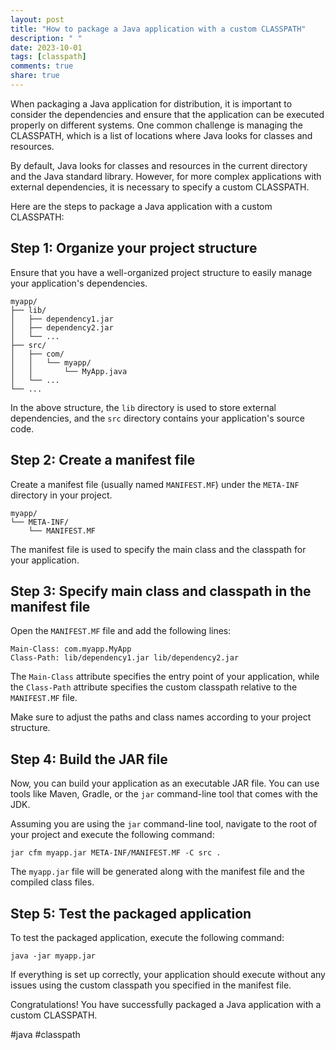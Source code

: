 ```yaml
---
layout: post
title: "How to package a Java application with a custom CLASSPATH"
description: " "
date: 2023-10-01
tags: [classpath]
comments: true
share: true
---
```


When packaging a Java application for distribution, it is important to consider the dependencies and ensure that the application can be executed properly on different systems. One common challenge is managing the CLASSPATH, which is a list of locations where Java looks for classes and resources.

By default, Java looks for classes and resources in the current directory and the Java standard library. However, for more complex applications with external dependencies, it is necessary to specify a custom CLASSPATH.

Here are the steps to package a Java application with a custom CLASSPATH:

## Step 1: Organize your project structure
Ensure that you have a well-organized project structure to easily manage your application's dependencies.

```
myapp/
├── lib/
│   ├── dependency1.jar
│   ├── dependency2.jar
│   └── ...
├── src/
│   ├── com/
│   │   └── myapp/
│   │       └── MyApp.java
│   └── ...
└── ...
```

In the above structure, the `lib` directory is used to store external dependencies, and the `src` directory contains your application's source code.

## Step 2: Create a manifest file
Create a manifest file (usually named `MANIFEST.MF`) under the `META-INF` directory in your project.

```plaintext
myapp/
└── META-INF/
    └── MANIFEST.MF
```

The manifest file is used to specify the main class and the classpath for your application.

## Step 3: Specify main class and classpath in the manifest file
Open the `MANIFEST.MF` file and add the following lines:

```plaintext
Main-Class: com.myapp.MyApp
Class-Path: lib/dependency1.jar lib/dependency2.jar
```

The `Main-Class` attribute specifies the entry point of your application, while the `Class-Path` attribute specifies the custom classpath relative to the `MANIFEST.MF` file.

Make sure to adjust the paths and class names according to your project structure.

## Step 4: Build the JAR file
Now, you can build your application as an executable JAR file. You can use tools like Maven, Gradle, or the `jar` command-line tool that comes with the JDK.

Assuming you are using the `jar` command-line tool, navigate to the root of your project and execute the following command:

```plaintext
jar cfm myapp.jar META-INF/MANIFEST.MF -C src .
```

The `myapp.jar` file will be generated along with the manifest file and the compiled class files.

## Step 5: Test the packaged application
To test the packaged application, execute the following command:

```plaintext
java -jar myapp.jar
```

If everything is set up correctly, your application should execute without any issues using the custom classpath you specified in the manifest file.

Congratulations! You have successfully packaged a Java application with a custom CLASSPATH.

#java #classpath